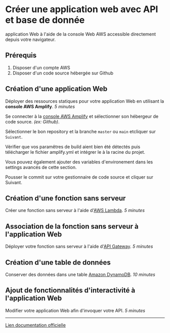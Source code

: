 # Créer une application web avec API et base de donnée

application Web à l'aide de la console Web AWS accessible directement depuis votre navigateur.

## Prérequis

1. Disposer d'un compte AWS
2. Disposer d'un code source hébergée sur Github

## Création d'une application Web

Déployer des ressources statiques pour votre application Web en utilisant la **console AWS Amplify**.
_5 minutes_

Se connecter à la [console AWS Amplify](https://us-west-2.console.aws.amazon.com/amplify/home?region=us-west-2&code=fb38754793d5688403e5#/create) et sélectionner son hébergeur de code source. _(ex: Github)_.

Sélectionner le bon repository et la branche `master` ou `main` etcliquer sur `Suivant`.

Vérifier que vos paramêtres de build aient bien été détectés puis télécharger le fichier amplify.yml et intégrer le à la racine du projet.

Vous pouvez également ajouter des variables d'environement dans les settings avancés de cette section.

Pousser le commit sur votre gestionnaire de code source et cliquer sur Suivant.

## Création d'une fonction sans serveur

Créer une fonction sans serveur à l'aide d'[AWS Lambda]().
_5 minutes_

## Association de la fonction sans serveur à l'application Web

Déployer votre fonction sans serveur à l'aide d'[API Gateway]().
_5 minutes_

## Création d'une table de données

Conserver des données dans une table [Amazon DynamoDB]().
_10 minutes_

## Ajout de fonctionnalités d'interactivité à l'application Web

Modifier votre application Web afin d'invoquer votre API.
_5 minutes_

---

[Lien documentation officielle](https://aws.amazon.com/fr/getting-started/hands-on/build-web-app-s3-lambda-api-gateway-dynamodb/?e=gs2020&p=fullstack)
